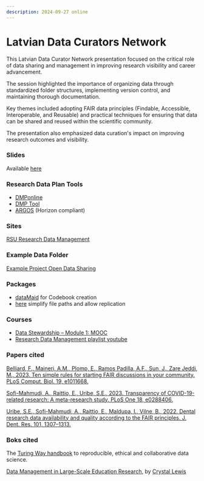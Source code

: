 ```yaml
---
description: 2024-09-27 online
---
```


# Latvian Data Curators Network

This Latvian Data Curator Network presentation focused on the critical role of data sharing and management in improving research visibility and career advancement.

The session highlighted the importance of organizing data through standardized folder structures, implementing version control, and maintaining thorough documentation.

Key themes included adopting FAIR data principles (Findable, Accessible, Interoperable, and Reusable) and practical techniques for ensuring that data can be shared and reused within the scientific community.

The presentation also emphasized data curation's impact on improving research outcomes and visibility.

### Slides

Available [here](https://docs.google.com/presentation/d/13UYzuMSnu5zaVZOZQgV8DOvaHLsQjzyfHRotKo4Wcog/pub?start=false\&loop=false\&delayms=3000)

### Research Data Plan Tools

* [DMPonline](https://dmponline.dcc.ac.uk/)
* [DMP Tool](https://dmptool.org/)
* [ARGOS](https://argos.openaire.eu/home) (Horizon compliant)

### Sites

[RSU Research Data Management](https://www.rsu.lv/en/research/research-data-management)

### Example Data Folder

[Example Project Open Data Sharing](https://osf.io/59gte/)

### Packages

* [dataMaid](https://ekstroem.github.io/dataMaid/reference/makeCodebook.html) for Codebook creation
* [here](https://github.com/jennybc/here\_here) simplify file paths and allow replication

### Courses

* [Data Stewardship – Module 1: MOOC](https://courses.docenhance.eu/course/view.php?id=3)
* [Research Data Management playlist youtube](https://www.youtube.com/playlist?list=PLdJflgFyOpukoqcoDuaCBH2ddRKrYGnjb)

### Papers cited

[Belliard, F., Maineri, A.M., Plomp, E., Ramos Padilla, A.F., Sun, J., Zare Jeddi, M., 2023. Ten simple rules for starting FAIR discussions in your community. PLoS Comput. Biol. 19, e1011668.](https://journals.plos.org/ploscompbiol/article?id=10.1371/journal.pcbi.1011668)

[Sofi-Mahmudi, A., Raittio, E., Uribe, S.E., 2023. Transparency of COVID-19-related research: A meta-research study. PLoS One 18, e0288406.](https://journals.plos.org/plosone/article?id=10.1371/journal.pone.0288406)

[Uribe, S.E., Sofi-Mahmudi, A., Raittio, E., Maldupa, I., Vilne, B., 2022. Dental research data availability and quality according to the FAIR principles. J. Dent. Res. 101, 1307–1313.](https://journals.sagepub.com/doi/10.1177/00220345221101321)

### Boks cited

The [Turing Way handbook](https://book.the-turing-way.org/) to reproducible, ethical and collaborative data science.

[Data Management in Large-Scale Education Research](https://cghlewis.com/projects/book/), by [Crystal Lewis](https://www.routledge.com/search?author=Crystal%20Lewis)











